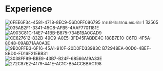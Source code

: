 # Experience
![6FEE6F34-4581-4718-8EC9-56D0FF086795](https://github.com/user-attachments/assets/719c385e-fcc2-4d7e-ac18-c5ca2ed6e999)
การเข้าค่ายสอวน.คอมค่าย 1 ปี2565
![035AB2F1-3341-45C8-AFB5-4AAF7701181E](https://github.com/user-attachments/assets/df62972f-bbfe-4de8-9d8d-6b0b3eb747f8)
![A903C81C-14E7-41BB-B875-734B1BA0CAD9](https://github.com/user-attachments/assets/44b58457-3198-461f-935f-70242969a385)
![CE627612-832B-49C9-A0E5-3FD45FABDE4C
![188B7E10-C6FD-4F5A-8048-09AB71AA0A3E](https://github.com/user-attachments/assets/230a924e-9110-404f-95a7-e9467feb2205)
](https://github.com/user-attachments/assets/caf4f324-70b2-4758-a63f-c8c19f4ab9dd)
![9B00FFB3-6F16-45A1-910F-20D0FD33983C
![B72948EA-00D0-4BEF-8BD0-FD16F21EBB31](https://github.com/user-attachments/assets/f87f59f1-4908-4a2b-aca6-b6322ab87a36)
](https://github.com/user-attachments/assets/158303d0-e4da-4aff-8367-290240161b62)
![3038FF89-BBE9-43B7-B24F-68566A19A33E](https://github.com/user-attachments/assets/2d92a7b1-f1bf-43ab-ae69-b5ae12d10680)
![272C87E2-4179-441E-AC1C-B54CCBBAC198](https://github.com/user-attachments/assets/e8b5d39d-2a7d-4614-bff6-6749665cef75)

